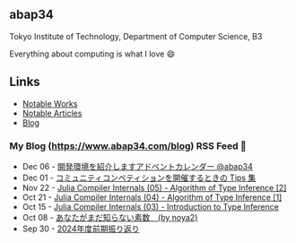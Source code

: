 ## abap34

Tokyo Institute of Technology, Department of Computer Science, B3

Everything about computing is what I love :smile:

## Links

- [Notable Works](https://www.abap34.com/works)
- [Notable Articles](https://www.abap34.com/articles)
- [Blog](https://www.abap34.com/blog)


### My Blog (https://www.abap34.com/blog) RSS Feed 📝 

<!-- feed start -->
- Dec 06 - [開発環境を紹介しますアドベントカレンダー @abap34](https://abap34.com/posts/devenv_advent.html)
- Dec 01 - [コミュニティコンペティションを開催するときの Tips 集](https://abap34.com/posts/community_competetion_tips.html)
- Nov 22 - [Julia Compiler Internals (05) - Algorithm of Type Inference [2]](https://abap34.com/posts/jci_05.html)
- Oct 21 - [Julia Compiler Internals (04) - Algorithm of Type Inference [1]](https://abap34.com/posts/jci_04.html)
- Oct 15 - [Julia Compiler Internals (03) - Introduction to Type Inference ](https://abap34.com/posts/jci_03.html)
- Oct 08 - [あなたがまだ知らない素数　(by noya2)](https://abap34.com/posts/random_prime_generator.html)
- Sep 30 - [2024年度前期振り返り](https://abap34.com/posts/hurikaeri_2024_0.html)
<!-- feed end -->

